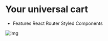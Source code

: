 # Your universal cart

- Features
  React Router
  Styled Components

![img](https://i.imgur.com/15HsjOw.png)
